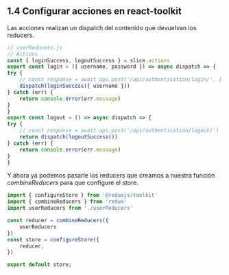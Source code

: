 ## 1.4 Configurar acciones en react-toolkit

Las acciones realizan un dispatch del contenido que devuelvan los
reducers.

``` javascript
// userReducers.js
// Actions
const { loginSuccess, logoutSuccess } = slice.actions
export const login = ({ username, password }) => async dispatch => {
try {
    // const response = await api.post('/api/authentication/login/', { username, password })
    dispatch(loginSuccess({ username }))
} catch (err) {
    return console.error(err.message)
}
}
export const logout = () => async dispatch => {
try {
    // const response = await api.post('/api/authentication/logout/')
    return dispatch(logoutSuccess())
} catch (err) {
    return console.error(err.message)
}
}
```

Y ahora ya podemos pasarle los reducers que creamos a nuestra función
*combineReducers* para que configure el store.

``` javascript
import { configureStore } from '@reduxjs/toolkit'
import { combineReducers } from 'redux'
import userReducers from './userReducers'

const reducer = combineReducers({
    userReducers
})
const store = configureStore({
    reducer,
})

export default store;
```

